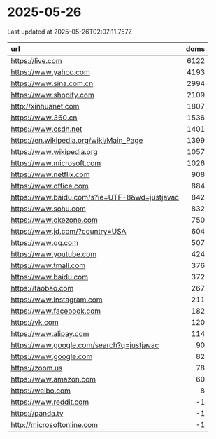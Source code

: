 # 2025-05-26

<!-- BEGIN -->
Last updated at 2025-05-26T02:07:11.757Z

url | doms
:- | -:
https://live.com | 6122
https://www.yahoo.com | 4193
https://www.sina.com.cn | 2994
https://www.shopify.com | 2109
http://xinhuanet.com | 1807
https://www.360.cn | 1536
https://www.csdn.net | 1401
https://en.wikipedia.org/wiki/Main_Page | 1399
https://www.wikipedia.org | 1057
https://www.microsoft.com | 1026
https://www.netflix.com | 908
https://www.office.com | 884
https://www.baidu.com/s?ie=UTF-8&wd=justjavac | 842
https://www.sohu.com | 832
https://www.okezone.com | 750
https://www.jd.com/?country=USA | 604
https://www.qq.com | 507
https://www.youtube.com | 424
https://www.tmall.com | 376
https://www.baidu.com | 372
https://taobao.com | 267
https://www.instagram.com | 211
https://www.facebook.com | 182
https://vk.com | 120
https://www.alipay.com | 114
https://www.google.com/search?q=justjavac | 90
https://www.google.com | 82
https://zoom.us | 78
https://www.amazon.com | 60
https://weibo.com | 8
https://www.reddit.com | -1
https://panda.tv | -1
http://microsoftonline.com | -1
<!-- END -->
